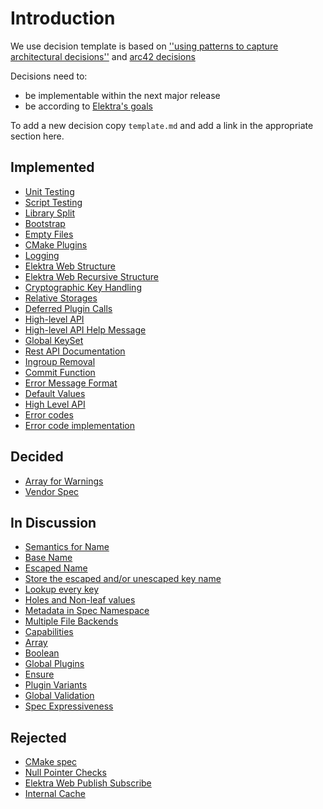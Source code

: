 # Introduction

We use decision template is based on
[''using patterns to capture architectural decisions''](https://dl.acm.org/doi/10.1109/MS.2007.124)
and [arc42 decisions](http://docs.arc42.org/section-9/)

Decisions need to:

- be implementable within the next major release
- be according to [Elektra's goals](/doc/GOALS.md)

To add a new decision copy `template.md` and add a link in the appropriate
section here.

## Implemented

- [Unit Testing](unit_testing.md)
- [Script Testing](script_testing.md)
- [Library Split](library_split.md)
- [Bootstrap](bootstrap.md)
- [Empty Files](empty_files.md)
- [CMake Plugins](cmake_plugins.md)
- [Logging](logging.md)
- [Elektra Web Structure](elektra_web.md)
- [Elektra Web Recursive Structure](elektra_web_recursive.md)
- [Cryptographic Key Handling](cryptograhic_key_handling.md)
- [Relative Storages](relative.md)
- [Deferred Plugin Calls](deferred_plugin_calls.md)
- [High-level API](high_level_api.md)
- [High-level API Help Message](highlevel_help_message.md)
- [Global KeySet](global_keyset.md)
- [Rest API Documentation](rest_api_documentation.md)
- [Ingroup Removal](ingroup_removal.md)
- [Commit Function](commit_function.md)
- [Error Message Format](error_message_format.md)
- [Default Values](default_values.md)
- [High Level API](high_level_api.md)
- [Error codes](error_codes.md)
- [Error code implementation](error_code_implementation.md)

## Decided

- [Array for Warnings](warning_array.md)
- [Vendor Spec](vendor_spec.md)

## In Discussion

- [Semantics for Name](semantics_name.md)
- [Base Name](base_name.md)
- [Escaped Name](escaped_name.md)
- [Store the escaped and/or unescaped key name](store_name.md)
- [Lookup every key](lookup_every_key.md)
- [Holes and Non-leaf values](holes.md)
- [Metadata in Spec Namespace](spec_metadata.md)
- [Multiple File Backends](multiple_file_backends.md)
- [Capabilities](capabilities.md)
- [Array](array.md)
- [Boolean](boolean.md)
- [Global Plugins](global_plugins.md)
- [Ensure](ensure.md)
- [Plugin Variants](plugin_variants.md)
- [Global Validation](global_validation.md)
- [Spec Expressiveness](spec_expressiveness.md)

## Rejected

- [CMake spec](cmake_spec.md)
- [Null Pointer Checks](null_pointer_checks.md)
- [Elektra Web Publish Subscribe](elektra_web_pubsub.md)
- [Internal Cache](internal_cache.md)

